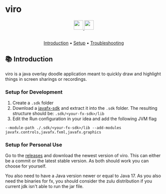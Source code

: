 # viro

<div align="center">
  <a href="https://www.oracle.com/java/" target="_blank">
    <img
      src="https://img.shields.io/badge/Written%20in-java-%23EF4041?style=for-the-badge"
      height="30"
    />
  </a>
  <a href="https://github.com/micartey/viro/actions/workflows/maven-build-and-release.yml" target="_blank">
    <img
      src="https://img.shields.io/badge/actions-build-%27a147?style=for-the-badge"
      height="30"
    />
  </a>
</div>

<br />

<p align="center">
  <a href="#-introduction">Introduction</a> •
  <a href="#-setup">Setup</a> •
  <a href="https://github.com/micartey/viro/issues">Troubleshooting</a>
</p>

## 📚 Introduction

viro is a java overlay doodle application meant to quickly draw and highlight things in screen sharings or recordings.

### Setup for Development

1. Create a `.sdk` folder
2. Download a [javafx-sdk](https://gluonhq.com/products/javafx/) and extract it into the `.sdk` folder. 
The resulting structure should be: `.sdk/<your-fx-sdk>/lib`
3. Edit the Run configuration in your idea and add the following JVM flag
```
--module-path ./.sdk/<your-fx-sdk>/lib --add-modules javafx.controls,javafx.fxml,javafx.graphics
```

### Setup for Personal Use

Go to the [releases](https://github.com/micartey/viro/releases) and download the newest version of viro. 
This can either be a commit or the latest stable version.
As both should work you can choose for yourself.

You also need to have a Java version newer or equal to Java 17.
As you also need the binaries for fx, you should consider the zulu distribution if you current jdk isn't able to run the jar file.